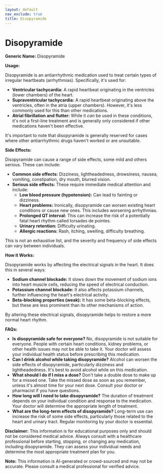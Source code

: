 ```yaml
---
layout: default
nav_exclude: true
title: Disopyramide
---
```


# Disopyramide

**Generic Name:** Disopyramide

**Usage:**

Disopyramide is an antiarrhythmic medication used to treat certain types of irregular heartbeats (arrhythmias).  Specifically, it's used for:

* **Ventricular tachycardia:** A rapid heartbeat originating in the ventricles (lower chambers) of the heart.
* **Supraventricular tachycardia:** A rapid heartbeat originating above the ventricles, often in the atria (upper chambers).  However, it's less commonly used for this than other medications.
* **Atrial fibrillation and flutter:**  While it *can* be used in these conditions, it's not a first-line treatment and is generally only considered if other medications haven't been effective.

It's important to note that disopyramide is generally reserved for cases where other antiarrhythmic drugs haven't worked or are unsuitable.


**Side Effects:**

Disopyramide can cause a range of side effects, some mild and others serious.  These can include:

* **Common side effects:** Dizziness, lightheadedness, drowsiness, nausea, vomiting, constipation, dry mouth, blurred vision.
* **Serious side effects:**  These require immediate medical attention and include:
    * **Low blood pressure (hypotension):** Can lead to fainting or dizziness.
    * **Heart problems:**  Ironically, disopyramide can worsen existing heart conditions or cause new ones. This includes worsening arrhythmias.
    * **Prolonged QT interval:** This can increase the risk of a potentially fatal heart rhythm called torsades de pointes.
    * **Urinary retention:** Difficulty urinating.
    * **Allergic reactions:** Rash, itching, swelling, difficulty breathing.

This is not an exhaustive list, and the severity and frequency of side effects can vary between individuals.


**How it Works:**

Disopyramide works by affecting the electrical signals in the heart. It does this in several ways:

* **Sodium channel blockade:** It slows down the movement of sodium ions into heart muscle cells, reducing the speed of electrical conduction.
* **Potassium channel blockade:** It also affects potassium channels, further influencing the heart's electrical activity.
* **Beta-blocking properties (weak):**  It has some beta-blocking effects, but these are less prominent than its other mechanisms of action.

By altering these electrical signals, disopyramide helps to restore a more normal heart rhythm.


**FAQs:**

* **Is disopyramide safe for everyone?** No, disopyramide is not suitable for everyone.  People with certain heart conditions, kidney problems, or other health issues may not be able to take it.  Your doctor will assess your individual health status before prescribing this medication.
* **Can I drink alcohol while taking disopyramide?**  Alcohol can worsen the side effects of disopyramide, particularly dizziness and lightheadedness.  It's best to avoid alcohol while on this medication.
* **What should I do if I miss a dose?**  Don't take a double dose to make up for a missed one. Take the missed dose as soon as you remember, unless it's almost time for your next dose.  Consult your doctor or pharmacist if you have questions.
* **How long will I need to take disopyramide?** The duration of treatment depends on your individual condition and response to the medication. Your doctor will determine the appropriate length of treatment.
* **What are the long-term effects of disopyramide?**  Long-term use can increase the risk of some side effects, particularly those related to the heart and urinary tract. Regular monitoring by your doctor is essential.


**Disclaimer:** This information is for educational purposes only and should not be considered medical advice. Always consult with a healthcare professional before starting, stopping, or changing any medication, including disopyramide.  They can assess your individual needs and determine the most appropriate treatment plan for you.


**Note:** This information is AI-generated or crowd-sourced and may not be accurate. Please consult a medical professional for verified advice.